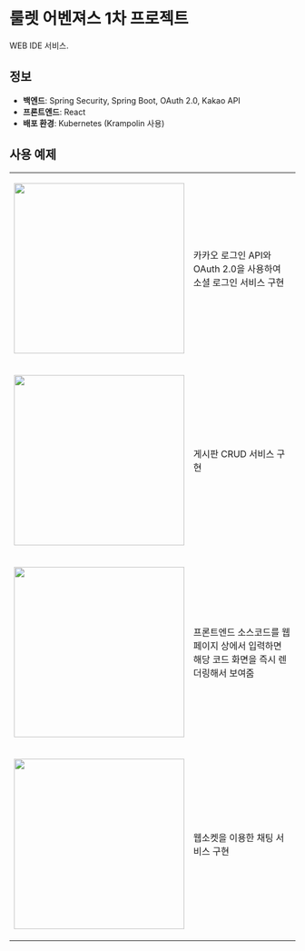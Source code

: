 # 룰렛 어벤져스 1차 프로젝트
WEB IDE 서비스.

## 정보
- **백엔드**: Spring Security, Spring Boot, OAuth 2.0, Kakao API
- **프론트엔드**: React
- **배포 환경**: Kubernetes (Krampolin 사용)

## 사용 예제

<table>
  <tr>
    <td>
      <p align="center">
        <img src="https://github.com/kitewater/back/assets/97283971/71b74cd2-11e1-45f9-8baf-8dafc0bd5a8e" width="300">
      </p>
    </td>
    <td>
      카카오 로그인 API와 OAuth 2.0을 사용하여 소셜 로그인 서비스 구현
    </td>
  </tr>
  <tr>
    <td>
      <p align="center">
        <img src="https://github.com/kitewater/back/assets/97283971/1883f55d-a4f2-4488-877f-e70ec580da27" width="300">
      </p>
    </td>
    <td>
      게시판 CRUD 서비스 구현
    </td>
  </tr>
  <tr>
    <td>
      <p align="center">
        <img src="https://github.com/kitewater/back/assets/97283971/2d9e8efc-871f-4b50-8d73-314ad050d5fd" width="300">
      </p>
    </td>
    <td>
      프론트엔드 소스코드를 웹페이지 상에서 입력하면 해당 코드 화면을 즉시 렌더링해서 보여줌
    </td>
  </tr>
  <tr>
    <td>
      <p align="center">
        <img src="https://github.com/kitewater/back/assets/97283971/f89b4b5a-8e90-44ee-bc94-e69c02b4a562" width="300">
      </p>
    </td>
    <td>
      웹소켓을 이용한 채팅 서비스 구현
    </td>
  </tr>
</table>
